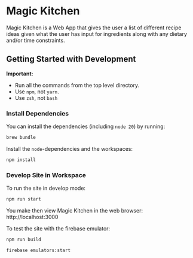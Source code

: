 # Magic Kitchen

Magic Kitchen is a Web App that gives the user a list of different recipe ideas given what the user has input for
ingredients along with any dietary and/or time constraints.

## Getting Started with Development

**Important:**

- Run all the commands from the top level directory.
- Use `npm`, not `yarn`.
- Use `zsh`, not `bash`

### Install Dependencies

You can install the dependencies (including `node 20`) by running:

```zsh
brew bundle
```

Install the `node`-dependencies and the workspaces:

```zsh
npm install
```

### Develop Site in Workspace

To run the site in develop mode:

```zsh
npm run start
```

You make then view Magic Kitchen in the web browser: http://localhost:3000

To test the site with the firebase emulator:

```zsh
npm run build
```

```zsh
firebase emulators:start
```
